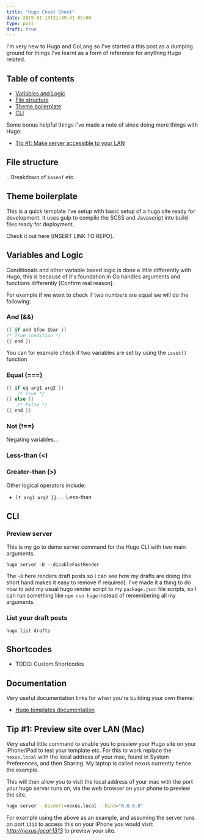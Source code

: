 ```yaml
---
title: "Hugo Cheat Sheet"
date: 2019-01-15T21:49:41-05:00
type: post
draft: true
---
```


I'm very new to Hugo and GoLang so I've started a this post as a dumping ground for things I've learnt as a form of reference for anything Hugo related. 

## Table of contents

- [Variables and Logic](#variables-and-logic)
- [File structure](#file-structure)
- [Theme boilerplate](#theme-boilerplate)
- [CLI](#hugo-cli)

Some bonus helpful things I've made a note of since doing more things with Hugo:

- [Tip #1: Make server accessible to your LAN](#tip-1-preview-site-over-lan-mac)

## File structure

.. Breakdown of `baseof` etc.

## Theme boilerplate

This is a quick template I've setup with basic setup of a hugo site ready for development. It uses gulp to compile the SCSS and Javascript into build files ready for deployment.

Check it out here [INSERT LINK TO REPO]. 

## Variables and Logic

Conditionals and other variable based logic is done a little differently with Hugo, this is because of it's foundation in Go handles arguments and functions differently [Confirm real reason]. 

For example if we want to check if two numbers are equal we will do the following:

### And (&&)


```go
{{ if and $foo $bar }}
/* True condition */
{{ end }} 
```

You can for example check if two variables are set by using the `isset()` function

### Equal (===) 

```go
{{ if eq arg1 arg2 }}
    /* True */
{{ else }} 
    /* False */
{{ end }}
```

### Not (!==)

Negating variables...

### Less-than (<)

### Greater-than (>)

Other logical operators include:

-  `lt arg1 arg2 }}...` Less-than

## CLI

### Preview server

This is my go to demo server command for the Hugo CLI with two main arguments.

```terminal
hugo server -D --disableFastRender
```

The `-D` here renders draft posts so I can see how my drafts are doing (the short hand makes it easy to remove if required). I've made it a thing to do now to add my usual hugo render script to my `package.json` file scripts, so I can run something like `npm run hugo` instead of remembering all my arguments.

### List your draft posts

```terminal
hugo list drafts
```

## Shortcodes

- TODO: Custom Shortcodes

## Documentation

Very useful documentation links for when you're building your own theme:

- [Hugo templates documentation](https://gohugo.io/templates/)

## Tip #1: Preview site over LAN (Mac)

Very useful little command to enable you to preview your Hugo site on your iPhone/iPad to test your template etc. For this to work replace the `nexus.local` with the local address of your mac, found in System Preferences, and then Sharing. My laptop is called nexus currently hence the example.

This will then allow you to visit the local address of your mac with the port your hugo server runs on, via the web browser on your phone to preview the site.

```bash
hugo server --baseUrl=nexus.local --bind="0.0.0.0"
```

For example using the above as an example, and assuming the server runs on port `1313` to access this on your iPhone you would visit: _http://nexus.local:1313_ to preview your site.
